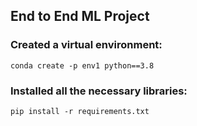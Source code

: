 ## End to End ML Project

### Created a virtual environment:
```
conda create -p env1 python==3.8
```
### Installed all the necessary libraries:
```
pip install -r requirements.txt
```
